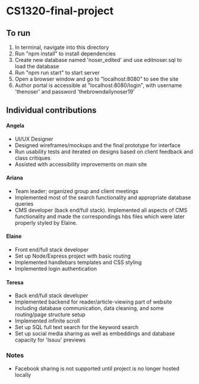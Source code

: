 # CS1320-final-project

## To run

1. In terminal, navigate into this directory
2. Run "npm install" to install dependencies
3. Create new database named 'noser_edited' and use editnoser.sql to load the database
4. Run "npm run start" to start server
5. Open a browser window and go to "localhost:8080" to see the site
6. Author portal is accessible at "localhost:8080/login", with username 'thenoser' and password 'thebrowndailynoser19'

## Individual contributions

#### Angela
- UI/UX Designer
- Designed wireframes/mockups and the final prototype for interface
- Run usability tests and iterated on designs based on client feedback and class critiques
- Assisted with accessibility improvements on main site

#### Ariana
- Team leader; organized group and client meetings
- Implemented most of the search functionality and appropriate database queries
- CMS developer (back end/full stack). Implemented all aspects of CMS functionality and made the correspondings hbs files which were later properly styled by Elaine.

#### Elaine
- Front end/full stack developer
- Set up Node/Express project with basic routing
- Implemented handlebars templates and CSS styling
- Implemented login authentication

#### Teresa
- Back end/full stack developer
- Implemented backend for reader/article-viewing part of website including database communication, data cleaning, and some routing/page structure setup
- Implemented infinite scroll
- Set up SQL full text search for the keyword search
- Set up social media sharing as well as embeddings and database capacity for 'Issuu' previews


### Notes
- Facebook sharing is not supported until project is no longer hosted locally 